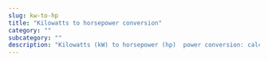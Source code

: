 ```yaml
---
slug: kw-to-hp
title: "Kilowatts to horsepower conversion"
category: ""
subcategory: ""
description: "Kilowatts (kW) to horsepower (hp)  power conversion: calculator and how to convert."
---
```


